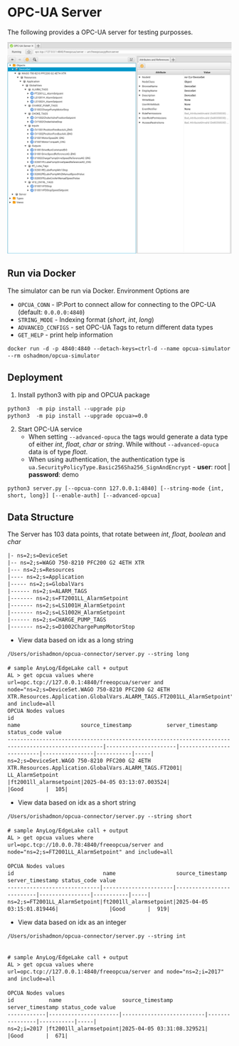 # OPC-UA Server 
The following provides a OPC-UA server for testing purposses. 

![OPCUA Architecture](opcua_architecture.png)

## Run via Docker
The simulator can be run via Docker. Environment Options are 
* `OPCUA_CONN` - IP:Port to connect allow for connecting to the OPC-UA (default: `0.0.0.0:4840`)
* `STRING_MODE` - Indexing format (_short_, _int_, _long_) 
* `ADVANCED_CCNFIGS` - set OPC-UA Tags to return different data types 
* `GET_HELP` - print help information 

```shell
docker run -d -p 4840:4840 --detach-keys=ctrl-d --name opcua-simulator --rm oshadmon/opcua-simulator
```

## Deployment
1. Install python3 with pip and OPCUA package
```shell
python3  -m pip install --upgrade pip 
python3  -m pip install --upgrade opcua>=0.0
```

2. Start OPC-UA service
    * When setting `--advanced-opuca` the tags would generate a data type of either _int_, _float_, _char_ or _string_. 
    While without `--advanced-opuca` data is of type _float_.
    * When using authentication, the authentication type is `ua.SecurityPolicyType.Basic256Sha256_SignAndEncrypt`  - **user**: root | **password**: demo

```shell
python3 server.py [--opcua-conn 127.0.0.1:4840] [--string-mode {int, short, long}] [--enable-auth] [--advanced-opcua]
```

## Data Structure
The Server has 103 data points, that rotate between _int_, _float_, _boolean_ and _char_ 
```tree
|- ns=2;s=DeviceSet
|-- ns=2;s=WAGO 750-8210 PFC200 G2 4ETH XTR
|--- ns=2;s=Resources
|---- ns=2;s=Application
|----- ns=2;s=GlobalVars
|------ ns=2;s=ALARM_TAGS
|------- ns=2;s=FT2001LL_AlarmSetpoint
|------- ns=2;s=LS1001H_AlarmSetpoint
|------- ns=2;s=LS1002H_AlarmSetpoint
|------ ns=2;s=CHARGE_PUMP_TAGS
|------- ns=2;s=D1002ChargePumpMotorStop
```

* View data based on idx as a long string
```shell 
/Users/orishadmon/opcua-connector/server.py --string long

# sample AnyLog/EdgeLake call + output
AL > get opcua values where url=opc.tcp://127.0.0.1:4840/freeopcua/server and node="ns=2;s=DeviceSet.WAGO 750-8210 PFC200 G2 4ETH XTR.Resources.Application.GlobalVars.ALARM_TAGS.FT2001LL_AlarmSetpoint" and include=all
OPCUA Nodes values
id                                                                                                   name                   source_timestamp           server_timestamp status_code value 
----------------------------------------------------------------------------------------------------|----------------------|--------------------------|----------------|-----------|-----|
ns=2;s=DeviceSet.WAGO 750-8210 PFC200 G2 4ETH XTR.Resources.Application.GlobalVars.ALARM_TAGS.FT2001|
LL_AlarmSetpoint                                                                                    |ft2001ll_alarmsetpoint|2025-04-05 03:13:07.003524|                |Good       |  105|
```

* View data based on idx as a short string
```shell
/Users/orishadmon/opcua-connector/server.py --string short

# sample AnyLog/EdgeLake call + output
AL > get opcua values where url=opc.tcp://10.0.0.78:4840/freeopcua/server and node="ns=2;s=FT2001LL_AlarmSetpoint" and include=all

OPCUA Nodes values
id                            name                   source_timestamp           server_timestamp status_code value 
-----------------------------|----------------------|--------------------------|----------------|-----------|-----|
ns=2;s=FT2001LL_AlarmSetpoint|ft2001ll_alarmsetpoint|2025-04-05 03:15:01.819446|                |Good       |  919|
```

* View data based on idx as an integer
```shell
/Users/orishadmon/opcua-connector/server.py --string int 


# sample AnyLog/EdgeLake call + output
AL > get opcua values where url=opc.tcp://127.0.0.1:4840/freeopcua/server and node="ns=2;i=2017" and include=all

OPCUA Nodes values
id           name                   source_timestamp           server_timestamp status_code value 
------------|----------------------|--------------------------|----------------|-----------|-----|
ns=2;i=2017 |ft2001ll_alarmsetpoint|2025-04-05 03:31:08.329521|                |Good       |  671|
```
